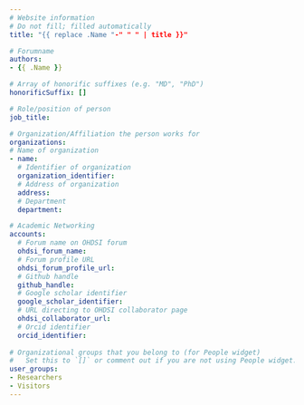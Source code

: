 ```yaml
---
# Website information
# Do not fill; filled automatically
title: "{{ replace .Name "-" " " | title }}"

# Forumname 
authors:
- {{ .Name }}

# Array of honorific suffixes (e.g. "MD", "PhD")
honorificSuffix: []

# Role/position of person
job_title: 

# Organization/Affiliation the person works for
organizations:
# Name of organization
- name: 
  # Identifier of organization
  organization_identifier: 
  # Address of organization
  address: 
  # Department
  department: 

# Academic Networking
accounts:
  # Forum name on OHDSI forum
  ohdsi_forum_name: 
  # Forum profile URL
  ohdsi_forum_profile_url:
  # Github handle
  github_handle:
  # Google scholar identifier
  google_scholar_identifier: 
  # URL directing to OHDSI collaborator page
  ohdsi_collaborator_url:
  # Orcid identifier
  orcid_identifier: 
  
# Organizational groups that you belong to (for People widget)
#   Set this to `[]` or comment out if you are not using People widget.
user_groups:
- Researchers
- Visitors
---
```

